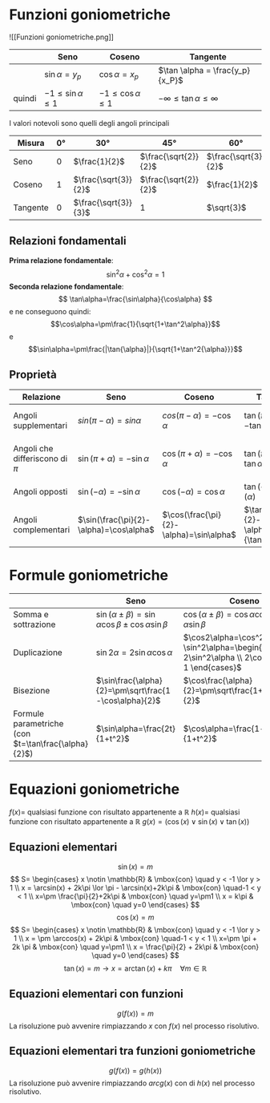 # Funzioni goniometriche
![[Funzioni goniometriche.png]]

|        | Seno                       | Coseno                     | Tangente                             |
| ------ | -------------------------- | -------------------------- | ------------------------------------ |
|        | $\sin \alpha = y_p$        | $\cos \alpha = x_p$        | $\tan \alpha = \frac{y_p}{x_P}$      |
| quindi | $-1 \le \sin \alpha \le 1$ | $-1 \le \cos \alpha \le 1$ | $-\infty \le \tan \alpha \le \infty$ |
I valori notevoli sono quelli degli angoli principali

| Misura   | $0°$ | $30°$                | $45°$                | $60°$                | $90°$ | $180°$ | $270°$ |
| -------- | ---- | -------------------- | -------------------- | -------------------- | ----- | ------ | ------ |
| Seno     | $0$  | $\frac{1}{2}$        | $\frac{\sqrt{2}}{2}$ | $\frac{\sqrt{3}}{2}$ | $1$   | $0$    | $-1$   |
| Coseno   | $1$  | $\frac{\sqrt{3}}{2}$ | $\frac{\sqrt{2}}{2}$ | $\frac{1}{2}$        | $0$   | $-1$   | $0$    |
| Tangente | $0$  | $\frac{\sqrt{3}}{3}$ | $1$                  | $\sqrt{3}$           | ?     | $0$    | ?      |
## Relazioni fondamentali
**Prima relazione fondamentale**:
$$
\sin^2\alpha+\cos^2\alpha=1
$$
**Seconda relazione fondamentale**:
$$
\tan\alpha=\frac{\sin\alpha}{\cos\alpha}
$$
e ne conseguono quindi:
$$\cos\alpha=\pm\frac{1}{\sqrt{1+\tan^2\alpha}}$$
e
$$\sin\alpha=\pm\frac{|\tan{\alpha}|}{\sqrt{1+\tan^2{\alpha}}}$$
## Proprietà


| Relazione                        | Seno                                    | Coseno                                  | Tangente                                          | Immagine                                             |
| -------------------------------- | --------------------------------------- | --------------------------------------- | ------------------------------------------------- | ---------------------------------------------------- |
| Angoli supplementari             | $sin(\pi-\alpha)=sin\alpha$             | $cos(\pi-\alpha) = -\cos\alpha$         | $\tan(\pi-\alpha)=-\tan\alpha$                    | ![[Goniometria - Angoli supplementari.png]]          |
| Angoli che differiscono di $\pi$ | $\sin(\pi+\alpha)=-\sin\alpha$          | $\cos(\pi+\alpha)=-\cos\alpha$          | $\tan(\pi+\alpha)=\tan\alpha$                     | ![[Goniometria - Angoli che differiscono di pi.png]] |
| Angoli opposti                   | $\sin(-\alpha)=-\sin\alpha$             | $\cos(-\alpha)=\cos\alpha$              | $\tan(-\alpha)=-\tan(\alpha)$                     | ![[Goniometria - Angoli opposti.png]]                |
| Angoli complementari             | $\sin(\frac{\pi}{2}-\alpha)=\cos\alpha$ | $\cos(\frac{\pi}{2}-\alpha)=\sin\alpha$ | $\tan(\frac{\pi}{2}-\alpha)=\frac{1}{\tan\alpha}$ | ![[Goniometria - Angoli complementari.png]]          |
# Formule goniometriche

|                                                        | Seno                                                             | Coseno                                                                                               | Tangente                                                                                                                        |
| ------------------------------------------------------ | ---------------------------------------------------------------- | ---------------------------------------------------------------------------------------------------- | ------------------------------------------------------------------------------------------------------------------------------- |
| Somma e sottrazione                                    | $\sin(\alpha\pm\beta)=\sin\alpha\cos\beta\pm\cos\alpha\sin\beta$ | $\cos(\alpha\pm\beta)=\cos\alpha\cos\beta\mp\sin\alpha\sin\beta$                                     | $\tan(\alpha\pm\beta)=\frac{\tan\alpha\pm\tan\beta}{1\mp\tan\alpha\tan\beta}$                                                   |
| Duplicazione                                           | $\sin2\alpha=2\sin\alpha\cos\alpha$                              | $\cos2\alpha=\cos^2\alpha-\sin^2\alpha=\begin{cases} 1-2\sin^2\alpha \\ 2\cos^2\alpha-1 \end{cases}$ | $\tan2\alpha=\frac{2\tan\alpha}{1-\tan^2\alpha}$                                                                                |
| Bisezione                                              | $\sin\frac{\alpha}{2}=\pm\sqrt\frac{1-\cos\alpha}{2}$            | $\cos\frac{\alpha}{2}=\pm\sqrt\frac{1+\cos\alpha}{2}$                                                | $\tan\frac{\alpha}{2}=\pm\sqrt\frac{1-\cos\alpha}{1+\cos\alpha}=\frac{1-cos\alpha}{\sin\alpha}=\frac{\sin\alpha}{1+\cos\alpha}$ |
| Formule parametriche<br>(con $t=\tan\frac{\alpha}{2}$) | $\sin\alpha=\frac{2t}{1+t^2}$                                    | $\cos\alpha=\frac{1-t^2}{1+t^2}$                                                                     | $\tan\alpha=\frac{2t}{1-t^2}$                                                                                                   |

# Equazioni goniometriche
$f(x)=$ qualsiasi funzione con risultato appartenente a $\mathbb{R}$
$h(x)=$ qualsiasi funzione con risultato appartenente a $\mathbb{R}$
$g(x)=(\cos(x)\lor \sin(x) \lor \tan(x))$
## Equazioni elementari

$$\sin(x)=m$$
$$
S=
\begin{cases}
	x \notin \mathbb{R} & \mbox{con} \quad y < -1 \lor y > 1 \\
	x = \arcsin(x) + 2k\pi \lor \pi - \arcsin(x)+2k\pi & \mbox{con} \quad-1 < y < 1 \\
	x=\pm \frac{\pi}{2}+2k\pi & \mbox{con} \quad y=\pm1 \\
	x = k\pi & \mbox{con} \quad y=0
\end{cases}
$$
$$\cos(x)=m$$
$$
S=
\begin{cases}
	x \notin \mathbb{R} & \mbox{con} \quad y < -1 \lor y > 1 \\
	x = \pm \arccos(x) + 2k\pi & \mbox{con} \quad-1 < y < 1 \\
	x=\pm \pi + 2k \pi & \mbox{con} \quad y=\pm1 \\
	x = \frac{\pi}{2} + 2k\pi & \mbox{con} \quad y=0
\end{cases}
$$
$$\tan(x)=m \to x = \arctan(x) + k\pi \quad \forall m \in \mathbb{R}$$

## Equazioni elementari con funzioni
$$g(f(x))=m$$
La risoluzione può avvenire rimpiazzando $x$ con $f(x)$ nel processo risolutivo.
## Equazioni elementari tra funzioni goniometriche
$$g(f(x))=g(h(x))$$
La risoluzione può avvenire rimpiazzando $arcg(x)$ con di $h(x)$ nel processo risolutivo.